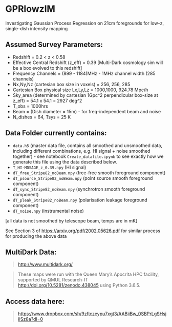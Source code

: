 # GPRlowzIM
Investigating Gaussian Process Regression on 21cm foregrounds for low-z, single-dish intensity mapping

## Assumed Survey Parameters:

 - Redshift = 0.2 < z < 0.58
 - Effective Central Redshift (z_eff) = 0.39 [Multi-Dark cosmology sim will be a box evolved to this redshift]
 - Frequency Channels = (899 - 1184)MHz - 1MHz channel width (285 channels)
 - Nx,Ny,Nz (cartesian box size in voxels) = 256, 256, 285
 - Cartesian Box physical size Lx,Ly,Lz = 1000,1000, 924.78 Mpc/h
 - Sky_area (determined by cartesian 1Gpc^2 perpendicular box-size at z_eff) = 54.1 x 54.1 = 2927 deg^2
 - T_obs = 1000hrs
 - Beam = (Dish diameter = 15m) - for freq-independent beam and noise
 - N_dishes = 64, Tsys = 25 K

## Data Folder currently contains:
- `data.h5` (master data file, contains all smoothed and unsmoothed data, including different combinations, e.g. HI signal + noise smoothed together) - see notebook `Create_datafile.ipynb` to see exactly how we generate this file using the data described below.
 - `T_HI-MDSAGE_z_0.39.npy` (HI signal)
 - `dT_free_Stripe82_noBeam.npy` (free-free smooth foreground component)
 - `dT_psource_Stripe82_noBeam.npy` (point source smooth foreground component)
 - `dT_sync_Stripe82_noBeam.npy` (synchrotron smooth foreground component)
 - `dT_pleak_Stripe82_noBeam.npy` (polarisation leakage foreground component)
 - `dT_noise.npy` (instrumental noise)
 
 [all data is not smoothed by telescope beam, temps are in mK]
 
 See Section 3 of https://arxiv.org/pdf/2002.05626.pdf for similar process for producing the above data

## MultiDark Data:

> http://www.multidark.org/

>These maps were run with the Queen Mary’s
Apocrita HPC facility, supported by QMUL Research-IT
http://doi.org/10.5281/zenodo.438045 using Python 3.6.5.

## Access data here:

> https://www.dropbox.com/sh/9zftczeypu7xgt3/AABiiBw_0SBPrLgSHsjiISz8a?dl=0
